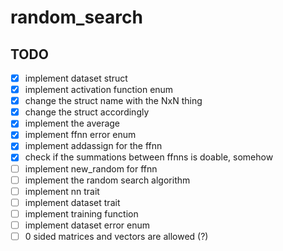 # random_search

## TODO

- [x] implement dataset struct
- [x] implement activation function enum
- [x] change the struct name with the NxN thing
- [x] change the struct accordingly
- [x] implement the average
- [x] implement ffnn error enum
- [x] implement addassign for the ffnn
- [x] check if the summations between ffnns is doable, somehow
- [ ] implement new_random for ffnn
- [ ] implement the random search algorithm
- [ ] implement nn trait
- [ ] implement dataset trait
- [ ] implement training function
- [ ] implement dataset error enum
- [ ] 0 sided matrices and vectors are allowed (?)
